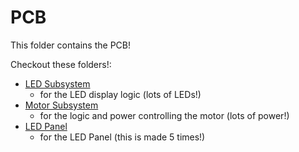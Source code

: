 # PCB

This folder contains the PCB!

Checkout these folders!:
- [LED Subsystem](</PCB/led subsystem/>)
    - for the LED display logic (lots of LEDs!)
- [Motor Subsystem](</PCB/core/>)
    - for the logic and power controlling the motor (lots of power!)
- [LED Panel](</PCB/LED panel/>)
    - for the LED Panel (this is made 5 times!)